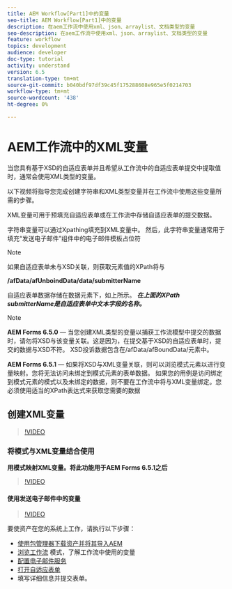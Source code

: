 ```yaml
---
title: AEM Workflow[Part1]中的变量
seo-title: AEM Workflow[Part1]中的变量
description: 在aem工作流中使用xml、json、arraylist、文档类型的变量
seo-description: 在aem工作流中使用xml、json、arraylist、文档类型的变量
feature: workflow
topics: development
audience: developer
doc-type: tutorial
activity: understand
version: 6.5
translation-type: tm+mt
source-git-commit: b040bdf97df39c45f175288608e965e5f0214703
workflow-type: tm+mt
source-wordcount: '438'
ht-degree: 0%

---
```



# AEM工作流中的XML变量

当您具有基于XSD的自适应表单并且希望从工作流中的自适应表单提交中提取值时，通常会使用XML类型的变量。

以下视频将指导您完成创建字符串和XML类型变量并在工作流中使用这些变量所需的步骤。

XML变量可用于预填充自适应表单或在工作流中存储自适应表单的提交数据。

字符串变量可以通过Xpathing填充到XML变量中。 然后，此字符串变量通常用于填充“发送电子邮件”组件中的电子邮件模板占位符

>[!NOTE]
>
>如果自适应表单未与XSD关联，则获取元素值的XPath将与
>
>**/afData/afUnboindData/data/submitterName**

自适应表单数据存储在数据元素下，如上所示。 **_在上面的XPath submitterName是自适应表单中文本字段的名称。_**

>[!NOTE]
>
>**AEM Forms 6.5.0**  — 当您创建XML类型的变量以捕获工作流模型中提交的数据时，请勿将XSD与该变量关联。这是因为，在提交基于XSD的自适应表单时，提交的数据与XSD不符。 XSD投诉数据包含在/afData/afBoundData/元素中。
>
>**AEM Forms 6.5.1**  — 如果将XSD与XML变量关联，则可以浏览模式元素以进行变量映射。您将无法访问未绑定到模式元素的表单数据。 如果您的用例是访问绑定到模式元素的模式以及未绑定的数据，则不要在工作流中将与XML变量绑定。您必须使用适当的XPath表达式来获取您需要的数据

## 创建XML变量

>[!VIDEO](https://video.tv.adobe.com/v/26440?quality=12?autoplay=1)

### 将模式与XML变量结合使用

**用模式映射XML变量。将此功能用于AEM Forms 6.5.1之后**

>[!VIDEO](https://video.tv.adobe.com/v/28098?quality=9&learn=on)

#### 使用发送电子邮件中的变量

>[!VIDEO](https://video.tv.adobe.com/v/26441?quality=12&learn=on)

要使资产在您的系统上工作，请执行以下步骤：

* [使用包管理器下载资产并将其导入AEM](assets/xmlandstringvariable.zip)
* [浏览工作流](http://localhost:4502/editor.html/conf/global/settings/workflow/models/vacationrequest.html) 模式，了解工作流中使用的变量
* [配置电子邮件服务](https://helpx.adobe.com/experience-manager/6-5/sites/administering/using/notification.html#ConfiguringtheMailService)
* [打开自适应表单](http://localhost:4502/content/dam/formsanddocuments/applicationfortimeoff/jcr:content?wcmmode=disabled)
* 填写详细信息并提交表单。

